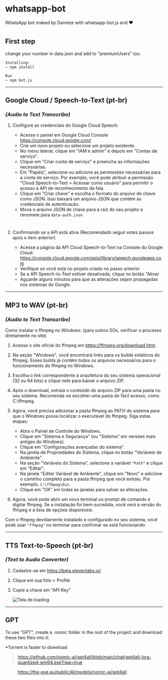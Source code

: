 # whatsapp-bot
WhatsApp bot maked by Daineze with whatsapp-bot.js and ❤

#

## First step
change your number in data.json and add to "premiumUsers" too.

```
Installing:
~ npm install

Run
~ npm bot.js
```

---

## Google Cloud / Speech-to-Text (pt-br)
### *(Audio to Text Transcribe)*

1. Configure as credenciais do Google Cloud Speech:
    - Acesse o painel em Google Cloud Console https://console.cloud.google.com/
    - Crie um novo projeto ou selecione um projeto existente.
    - No menu lateral, clique em "IAM e admin" e depois em "Contas de serviço".
    - Clique em "Criar conta de serviço" e preencha as informações necessárias.
    - Em "Papéis", selecione ou adicione as permissões necessárias para a conta de serviço. Por exemplo, você pode atribuir a permissão "Cloud Speech-to-Text > Acessar como usuário" para permitir o acesso à API de reconhecimento de fala.
    - Clique em "Criar chave" e escolha o formato do arquivo de chave como JSON. Isso baixará um arquivo JSON que contém as credenciais de autenticação.
    - Mova o arquivo JSON de chave para a raiz do seu projeto e renomeie para `data-auth.json`
    #

2. Confirmando se a API está ativa (Recomendado seguir estes passos após o item anterior)
    - Acesse a página da API Cloud Speech-to-Text na Console do Google Cloud: https://console.cloud.google.com/apis/library/speech.googleapis.com
    - Verifique se você está no projeto criado no passo anterior
    - Se a API Speech-to-Text estiver desativada, clique no botão "Ativar
    - Aguarde alguns minutos para que as alterações sejam propagadas nos sistemas do Google.

---

## MP3 to WAV (pt-br)
### *(Audio to Text Transcribe)*

Como instalar o ffmpeg no *Windows:* (para outros SOs, verificar o processo diretamente no site)

1. Acesse o site oficial do ffmpeg em https://ffmpeg.org/download.html.

2. Na seção "Windows", você encontrará links para os builds estáticos do ffmpeg. Esses builds já contêm todos os arquivos necessários para o funcionamento do ffmpeg no Windows.

3. Escolha o link correspondente à arquitetura do seu sistema operacional (32 ou 64 bits) e clique nele para baixar o arquivo ZIP.

4. Após o download, extraia o conteúdo do arquivo ZIP para uma pasta no seu sistema. Recomenda-se escolher uma pasta de fácil acesso, como C:\ffmpeg.

5. Agora, você precisa adicionar a pasta ffmpeg ao PATH do sistema para que o Windows possa localizar o executável do ffmpeg. Siga estas etapas:

    - Abra o Painel de Controle do Windows.
    - Clique em "Sistema e Segurança" (ou "Sistema" em versões mais antigas do Windows).
    - Clique em "Configurações avançadas do sistema".
    - Na janela de Propriedades do Sistema, clique no botão "Variáveis de Ambiente".
    - Na seção "Variáveis do Sistema", selecione a variável `"Path"` e clique em "Editar".
    - Na janela "Editar Variável de Ambiente", clique em "Novo" e adicione o caminho completo para a pasta ffmpeg que você extraiu. Por exemplo, `C:\ffmpeg\bin`.
    - Clique em "OK" em todas as janelas para salvar as alterações.

6. Agora, você pode abrir um novo terminal ou prompt de comando e digitar ffmpeg. Se a instalação foi bem-sucedida, você verá a versão do ffmpeg e a lista de opções disponíveis.

Com o ffmpeg devidamente instalado e configurado no seu sistema, você pode usar `"ffmpeg"` no terminar para confirmar se está funcionando

---

## TTS Text-to-Speech (pt-br)
### *(Text to Audio Converter)*

1. Cadastre-se em https://beta.elevenlabs.io/
2. Clique em sua foto > Profile
3. Copie a chave em "API Key"

    <img src="/igm/elevenlabs.jpg" alt="Tela de loading">

---

## GPT
To use "GPT", create a .nomic folder in the root of the project and download these two files into it:

*Torrent is faster to download

> https://github.com/nomic-ai/gpt4all/blob/main/chat/gpt4all-lora-quantized-win64.exe?raw=true

> https://the-eye.eu/public/AI/models/nomic-ai/gpt4all


